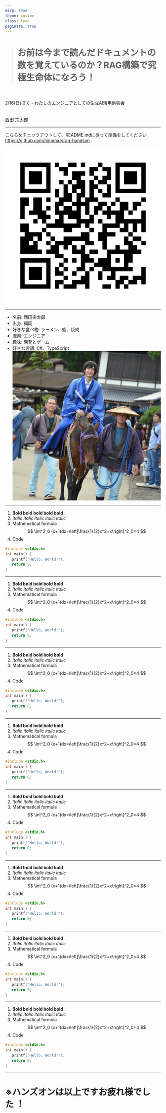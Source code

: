 ```yaml
---
marp: true
theme: custom
class: lead
paginate: true
---
```


<!---
_class: title
--->

> # お前は今まで読んだドキュメントの数を覚えているのか？RAG構築で究極生命体になろう！
>

<br>
<br>
2/16(日)ぼく・わたしのエンジニアとしての生成AI活用勉強会

<br>
<br>
<br>
西田 宗太郎

---

<!-- _header: 事前準備 -->
こちらをチェックアウトして、README.mdに従って準備をしてください
https://github.com/ninomae/rag-handson

![bg right:33% height:300](./images/QR_166699.png)
<!-- footer: Footer -->

---

<!-- _header: 自己紹介 -->
- 名前: 西田宗太郎
- 出身: 福岡
- 好きな食べ物: ラーメン、鮨、焼肉
- 職業: エンジニア
- 趣味: 開発とゲーム
- 好きな言語: C#、TypeScript
![bg right:50% height:70%](./images/profile.jpg)

---

<!-- _header: RAGとは -->
1. **Bold bold bold bold bold**
2. *Italic italic italic italic italic*
3. Mathematical formula
$$
\int^2_0 (x+1)dx=\left[\frac{1}{2}x^2+x\right]^2_0=4
$$ 
4. Code
```c
#include <stdio.h>
int main() {
   printf("Hello, World!");
   return 0;
}
```

---

<!-- _header: 本日の技術スタック紹介 -->
1. **Bold bold bold bold bold**
2. *Italic italic italic italic italic*
3. Mathematical formula
$$
\int^2_0 (x+1)dx=\left[\frac{1}{2}x^2+x\right]^2_0=4
$$ 
4. Code
```c
#include <stdio.h>
int main() {
   printf("Hello, World!");
   return 0;
}
```

---

<!-- _header: コレクションを作成してみよう -->
1. **Bold bold bold bold bold**
2. *Italic italic italic italic italic*
3. Mathematical formula
$$
\int^2_0 (x+1)dx=\left[\frac{1}{2}x^2+x\right]^2_0=4
$$ 
4. Code
```c
#include <stdio.h>
int main() {
   printf("Hello, World!");
   return 0;
}
```

---

<!-- _header: コレクションにデータを投入してみよう -->
1. **Bold bold bold bold bold**
2. *Italic italic italic italic italic*
3. Mathematical formula
$$
\int^2_0 (x+1)dx=\left[\frac{1}{2}x^2+x\right]^2_0=4
$$ 
4. Code
```c
#include <stdio.h>
int main() {
   printf("Hello, World!");
   return 0;
}
```

---

<!-- _header: コレクションにデータを投入してみよう -->
1. **Bold bold bold bold bold**
2. *Italic italic italic italic italic*
3. Mathematical formula
$$
\int^2_0 (x+1)dx=\left[\frac{1}{2}x^2+x\right]^2_0=4
$$ 
4. Code
```c
#include <stdio.h>
int main() {
   printf("Hello, World!");
   return 0;
}
```

---

<!-- _header: 問い合わせをしてみよう -->
1. **Bold bold bold bold bold**
2. *Italic italic italic italic italic*
3. Mathematical formula
$$
\int^2_0 (x+1)dx=\left[\frac{1}{2}x^2+x\right]^2_0=4
$$ 
4. Code
```c
#include <stdio.h>
int main() {
   printf("Hello, World!");
   return 0;
}
```

---

<!-- _header: 問い合わせをしてみよう -->
1. **Bold bold bold bold bold**
2. *Italic italic italic italic italic*
3. Mathematical formula
$$
\int^2_0 (x+1)dx=\left[\frac{1}{2}x^2+x\right]^2_0=4
$$ 
4. Code
```c
#include <stdio.h>
int main() {
   printf("Hello, World!");
   return 0;
}
```

---

<!-- _header: 処理の流れを見てみよう -->
1. **Bold bold bold bold bold**
2. *Italic italic italic italic italic*
3. Mathematical formula
$$
\int^2_0 (x+1)dx=\left[\frac{1}{2}x^2+x\right]^2_0=4
$$ 
4. Code
```c
#include <stdio.h>
int main() {
   printf("Hello, World!");
   return 0;
}
```

---

<!---
_class: title
--->

# ※ハンズオンは以上ですお疲れ様でした︕


